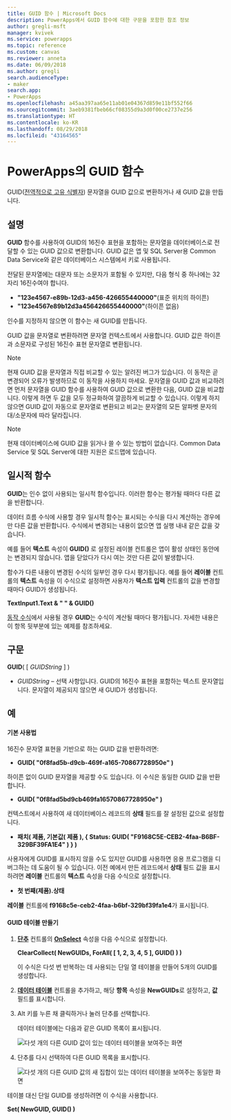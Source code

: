 ```yaml
---
title: GUID 함수 | Microsoft Docs
description: PowerApps에서 GUID 함수에 대한 구문을 포함한 참조 정보
author: gregli-msft
manager: kvivek
ms.service: powerapps
ms.topic: reference
ms.custom: canvas
ms.reviewer: anneta
ms.date: 06/09/2018
ms.author: gregli
search.audienceType:
- maker
search.app:
- PowerApps
ms.openlocfilehash: a45aa397aa65e11ab01e04367d859e11bf552f66
ms.sourcegitcommit: 3aeb9381fbeb66cf08355d9a3d0f00ce2737e256
ms.translationtype: HT
ms.contentlocale: ko-KR
ms.lasthandoff: 08/29/2018
ms.locfileid: "43164565"
---
```

# <a name="guid-function-in-powerapps"></a>PowerApps의 GUID 함수
GUID([전역적으로 고유 식별자](https://en.wikipedia.org/wiki/Universally_unique_identifier)) 문자열을 GUID 값으로 변환하거나 새 GUID 값을 만듭니다.

## <a name="description"></a>설명
**GUID** 함수를 사용하여 GUID의 16진수 표현을 포함하는 문자열을 데이터베이스로 전달할 수 있는 GUID 값으로 변환합니다. GUID 값은 앱 및 SQL Server용 Common Data Service와 같은 데이터베이스 시스템에서 키로 사용됩니다.

전달된 문자열에는 대문자 또는 소문자가 포함될 수 있지만, 다음 형식 중 하나에는 32자리 16진수여야 합니다.

- **"123e4567-e89b-12d3-a456-426655440000"**(표준 위치의 하이픈)
- **"123e4567e89b12d3a456426655440000"**(하이픈 없음)

인수를 지정하지 않으면 이 함수는 새 GUID를 만듭니다.

GUID 값을 문자열로 변환하려면 문자열 컨텍스트에서 사용합니다. GUID 값은 하이픈과 소문자로 구성된 16진수 표현 문자열로 변환됩니다. 

> [!NOTE]
> 현재 GUID 값을 문자열과 직접 비교할 수 있는 알려진 버그가 있습니다.  이 동작은 곧 변경되어 오류가 발생하므로 이 동작을 사용하지 마세요.  문자열을 GUID 값과 비교하려면 먼저 문자열을 GUID 함수를 사용하여 GUID 값으로 변환한 다음, GUID 값을 비교합니다.  이렇게 하면 두 값을 모두 정규화하여 깔끔하게 비교할 수 있습니다.  이렇게 하지 않으면 GUID 값이 자동으로 문자열로 변환되고 비교는 문자열의 모든 알파벳 문자의 대/소문자에 따라 달라집니다.

> [!NOTE]
> 현재 데이터베이스에 GUID 값을 읽거나 쓸 수 있는 방법이 없습니다.  Common Data Service 및 SQL Server에 대한 지원은 로드맵에 있습니다. 

## <a name="volatile-functions"></a>일시적 함수
**GUID**는 인수 없이 사용되는 일시적 함수입니다. 이러한 함수는 평가될 때마다 다른 값을 반환합니다.  

데이터 흐름 수식에 사용할 경우 일시적 함수는 표시되는 수식을 다시 계산하는 경우에만 다른 값을 반환합니다. 수식에서 변경되는 내용이 없으면 앱 실행 내내 같은 값을 갖습니다.

예를 들어 **텍스트** 속성이 **GUID()** 로 설정된 레이블 컨트롤은 앱이 활성 상태인 동안에는 변경되지 않습니다. 앱을 닫았다가 다시 여는 것만 다른 값이 발생합니다.

함수가 다른 내용이 변경된 수식의 일부인 경우 다시 평가됩니다. 예를 들어 **레이블** 컨트롤의 **텍스트** 속성을 이 수식으로 설정하면 사용자가 **텍스트 입력** 컨트롤의 값을 변경할 때마다 GUID가 생성됩니다.

**TextInput1.Text & " " & GUID()**

[동작 수식](../working-with-formulas-in-depth.md)에서 사용될 경우 **GUID**는 수식이 계산될 때마다 평가됩니다. 자세한 내용은 이 항목 뒷부분에 있는 예제를 참조하세요.

## <a name="syntax"></a>구문
**GUID**( [ *GUIDString* ] )


* *GUIDString* – 선택 사항입니다.  GUID의 16진수 표현을 포함하는 텍스트 문자열입니다. 문자열이 제공되지 않으면 새 GUID가 생성됩니다.

## <a name="examples"></a>예

#### <a name="basic-usage"></a>기본 사용법

16진수 문자열 표현을 기반으로 하는 GUID 값을 반환하려면:

* **GUID( "0f8fad5b-d9cb-469f-a165-70867728950e" )**

하이픈 없이 GUID 문자열을 제공할 수도 있습니다. 이 수식은 동일한 GUID 값을 반환합니다.

* **GUID( "0f8fad5bd9cb469fa16570867728950e" )**

컨텍스트에서 사용하여 새 데이터베이스 레코드의 **상태** 필드를 잘 설정된 값으로 설정합니다.

* **패치( 제품, 기본값( 제품 ), { Status: GUID( "F9168C5E-CEB2-4faa-B6BF-329BF39FA1E4" ) } )**

사용자에게 GUID를 표시하지 않을 수도 있지만 GUID를 사용하면 응용 프로그램을 디버그하는 데 도움이 될 수 있습니다. 이전 예에서 만든 레코드에서 **상태** 필드 값을 표시하려면 **레이블** 컨트롤의 **텍스트** 속성을 다음 수식으로 설정합니다.

* **첫 번째(제품).상태**

**레이블** 컨트롤에 **f9168c5e-ceb2-4faa-b6bf-329bf39fa1e4**가 표시됩니다.

#### <a name="create-a-table-of-guids"></a>GUID 테이블 만들기

1. **[단추](../controls/control-button.md)** 컨트롤의 **[OnSelect](../controls/properties-core.md)** 속성을 다음 수식으로 설정합니다.

    **ClearCollect( NewGUIDs, ForAll( [ 1, 2, 3, 4, 5 ], GUID() ) )**

    이 수식은 다섯 번 반복하는 데 사용되는 단일 열 테이블을 만들어 5개의 GUID를 생성합니다.

1. **[데이터 테이블](../controls/control-data-table.md)** 컨트롤을 추가하고, 해당 **항목** 속성을 **NewGUIDs**로 설정하고, **값** 필드를 표시합니다.

1. Alt 키를 누른 채 클릭하거나 눌러 단추를 선택합니다.

    데이터 테이블에는 다음과 같은 GUID 목록이 표시됩니다.

    ![다섯 개의 다른 GUID 값이 있는 데이터 테이블을 보여주는 화면](media/function-guid/guid-collection-1.png)

1. 단추를 다시 선택하여 다른 GUID 목록을 표시합니다.

    ![다섯 개의 다른 GUID 값의 새 집합이 있는 데이터 테이블을 보여주는 동일한 화면](media/function-guid/guid-collection-2.png)

테이블 대신 단일 GUID를 생성하려면 이 수식을 사용합니다.

**Set( NewGUID, GUID() )**
